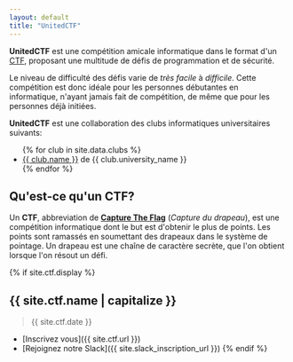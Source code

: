 ```yaml
---
layout: default
title: "UnitedCTF"
---
```


**UnitedCTF** est une compétition amicale informatique dans le format d'un [CTF](https://fr.wikipedia.org/wiki/Capture_du_drapeau#En_s%C3%A9curit%C3%A9_de_l'information), proposant une multitude de défis de programmation et de sécurité. 

Le niveau de difficulté des défis varie de _très facile_ à _difficile_. Cette compétition est donc idéale pour les personnes débutantes en informatique, n'ayant jamais fait de compétition, de même que pour les personnes déjà initiées.
 
**UnitedCTF** est une collaboration des clubs informatiques universitaires suivants:
<ul>  
  {% for club in site.data.clubs %}
  <li>
    <a href="{{ club.url }}">{{ club.name }}</a> de {{ club.university_name }}
  </li>
  {% endfor %}
</ul>



## Qu'est-ce qu'un CTF?

Un **CTF**, abbreviation de **[Capture The Flag](https://fr.wikipedia.org/wiki/Capture_du_drapeau#En_s%C3%A9curit%C3%A9_de_l'information)** (_Capture du drapeau_), est une compétition informatique dont le but est d'obtenir le plus de points. Les points sont ramassés en soumettant des drapeaux dans le système de pointage. Un drapeau est une chaîne de caractère secrète, que l'on obtient lorsque l'on résout un défi.

{% if site.ctf.display %}
## {{ site.ctf.name | capitalize }}

> {{ site.ctf.date }}

- [Inscrivez vous]({{ site.ctf.url }})
- [Rejoignez notre Slack]({{ site.slack_inscription_url }})
{% endif %}
